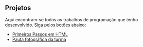 

## Projetos

Aqui encontram-se todos os trabalhos de programação que tenho desenvolvido. Siga pelos botões abaixo:


- [Primeiros Passos em HTML](https://pedooor.github.io/tabela/tabela.html)
- [Pauta fotográfica da turma](https://pedooor.github.io/tabela/tabela.html)
